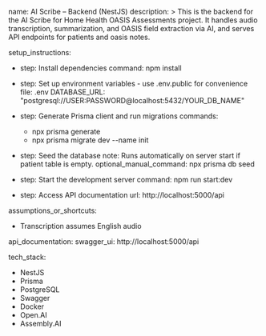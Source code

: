 name: AI Scribe – Backend (NestJS)
description: >
  This is the backend for the AI Scribe for Home Health OASIS Assessments project.
  It handles audio transcription, summarization, and OASIS field extraction via AI, and serves API endpoints for patients and oasis notes.

setup_instructions:
  - step: Install dependencies
    command: npm install

  - step: Set up environment variables - use .env.public for convenience
    file: .env
      DATABASE_URL: "postgresql://USER:PASSWORD@localhost:5432/YOUR_DB_NAME"


  - step: Generate Prisma client and run migrations
    commands:
      - npx prisma generate
      - npx prisma migrate dev --name init

  - step: Seed the database
    note: Runs automatically on server start if patient table is empty.
    optional_manual_command: npx prisma db seed

  - step: Start the development server
    command: npm run start:dev

  - step: Access API documentation
    url: http://localhost:5000/api

assumptions_or_shortcuts:
  - Transcription assumes English audio

api_documentation:
  swagger_ui: http://localhost:5000/api

tech_stack:
  - NestJS
  - Prisma
  - PostgreSQL
  - Swagger
  - Docker
  - Open.AI
  - Assembly.AI 
